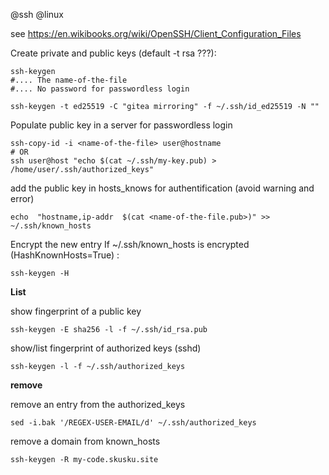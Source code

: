 @ssh
@linux

see https://en.wikibooks.org/wiki/OpenSSH/Client_Configuration_Files

Create private and public keys (default -t rsa ???):

    ssh-keygen
    #.... The name-of-the-file
    #.... No password for passwordless login

    ssh-keygen -t ed25519 -C "gitea mirroring" -f ~/.ssh/id_ed25519 -N ""

Populate public key in a server for passwordless login

    ssh-copy-id -i <name-of-the-file> user@hostname
    # OR
    ssh user@host "echo $(cat ~/.ssh/my-key.pub) > /home/user/.ssh/authorized_keys"


add the public key in hosts_knows for authentification (avoid warning and error)

    echo  "hostname,ip-addr  $(cat <name-of-the-file.pub>)" >> ~/.ssh/known_hosts

Encrypt the new entry If ~/.ssh/known_hosts is encrypted (HashKnownHosts=True) :

    ssh-keygen -H

**List**

show fingerprint of a public key

    ssh-keygen -E sha256 -l -f ~/.ssh/id_rsa.pub

show/list fingerprint of authorized keys (sshd)

    ssh-keygen -l -f ~/.ssh/authorized_keys

**remove**

remove an entry from the authorized_keys

    sed -i.bak '/REGEX-USER-EMAIL/d' ~/.ssh/authorized_keys

remove a domain from known_hosts

    ssh-keygen -R my-code.skusku.site
